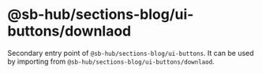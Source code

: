 # @sb-hub/sections-blog/ui-buttons/downlaod

Secondary entry point of `@sb-hub/sections-blog/ui-buttons`. It can be used by importing from `@sb-hub/sections-blog/ui-buttons/downlaod`.
